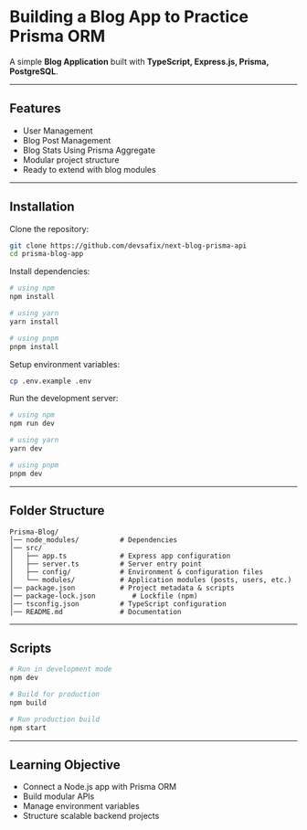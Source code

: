 # Building a Blog App to Practice Prisma ORM

A simple **Blog Application** built with **TypeScript, Express.js, Prisma, PostgreSQL**.

---

## Features

- User Management
- Blog Post Management
- Blog Stats Using Prisma Aggregate
- Modular project structure
- Ready to extend with blog modules

---

## Installation

Clone the repository:

```bash
git clone https://github.com/devsafix/next-blog-prisma-api
cd prisma-blog-app
```

Install dependencies:

```bash
# using npm
npm install

# using yarn
yarn install

# using pnpm
pnpm install
```

Setup environment variables:

```bash
cp .env.example .env
```

Run the development server:

```bash
# using npm
npm run dev

# using yarn
yarn dev

# using pnpm
pnpm dev
```

---

## Folder Structure

```
Prisma-Blog/
│── node_modules/          # Dependencies
│── src/
│   ├── app.ts             # Express app configuration
│   ├── server.ts          # Server entry point
│   ├── config/            # Environment & configuration files
│   └── modules/           # Application modules (posts, users, etc.)
│── package.json           # Project metadata & scripts
│── package-lock.json         # Lockfile (npm)
│── tsconfig.json          # TypeScript configuration
│── README.md              # Documentation
```

---

## Scripts

```bash
# Run in development mode
npm dev

# Build for production
npm build

# Run production build
npm start
```

---

## Learning Objective

- Connect a Node.js app with Prisma ORM
- Build modular APIs
- Manage environment variables
- Structure scalable backend projects
